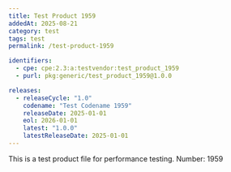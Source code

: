 ```yaml
---
title: Test Product 1959
addedAt: 2025-08-21
category: test
tags: test
permalink: /test-product-1959

identifiers:
  - cpe: cpe:2.3:a:testvendor:test_product_1959
  - purl: pkg:generic/test_product_1959@1.0.0

releases:
  - releaseCycle: "1.0"
    codename: "Test Codename 1959"
    releaseDate: 2025-01-01
    eol: 2026-01-01
    latest: "1.0.0"
    latestReleaseDate: 2025-01-01
---
```


This is a test product file for performance testing. Number: 1959
